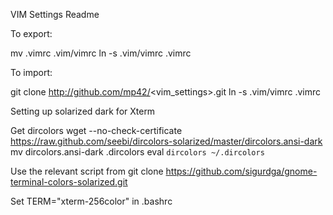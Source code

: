 VIM Settings Readme

To export:

mv .vimrc .vim/vimrc
ln -s .vim/vimrc .vimrc

To import:

git clone http://github.com/mp42/<vim_settings>.git
ln -s .vim/vimrc .vimrc

Setting up solarized dark for Xterm

Get dircolors
wget --no-check-certificate https://raw.github.com/seebi/dircolors-solarized/master/dircolors.ansi-dark
mv dircolors.ansi-dark .dircolors
eval `dircolors ~/.dircolors`

Use the relevant script from git clone https://github.com/sigurdga/gnome-terminal-colors-solarized.git

Set TERM="xterm-256color" in .bashrc
